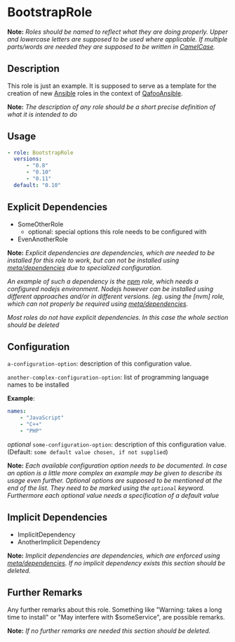 # BootstrapRole

**Note:** *Roles should be named to reflect what they are doing properly. Upper
and lowercase letters are supposed to be used where applicable. If multiple
parts/words are needed they are supposed to be written in
[CamelCase](http://en.wikipedia.org/wiki/CamelCase).*

## Description

This role is just an example. It is supposed to serve as a template for the
creation of new [Ansible]() roles in the context of [QafooAnsible]().

**Note:** *The description of any role should be a short precise definition of what it is
intended to do*

## Usage

```yaml
- role: BootstrapRole
  versions:
      - "0.8"
      - "0.10"
      - "0.11"
  default: "0.10"
```

## Explicit Dependencies

- SomeOtherRole
    - optional: special options this role needs to be configured with
- EvenAnotherRole

**Note:** *Explicit dependencies are dependencies, which are needed to be
installed for this role to work, but can not be installed using
[meta/dependencies]() due to specialized configuration.*

*An example of such a dependency is the [npm]() role, which needs a configured
nodejs environment. Nodejs however can be installed using different approaches
and/or in different versions. (eg. using the [nvm] role, which can not properly
be required using [meta/dependencies]().*

*Most roles do not have explicit dependencies. In this case the whole section
should be deleted*

## Configuration

`a-configuration-option`: description of this configuration value.

`another-complex-configuration-option`: list of programming language names to
be installed

**Example**:
```yaml
names:
    - "JavaScript"
    - "C++"
    - "PHP"
```

*optional* `some-configuration-option`: description of this configuration value. (Default:
`some default value chosen, if not supplied`)


**Note:** *Each available configuration option needs to be documented. In case
an option is a little more complex an example may be given to describe its
usage even further. Optional options are supposed to be mentioned at the end of
the list. They need to be marked using the `optional` keyword. Furthermore each
optional value needs a specification of a default value*

## Implicit Dependencies

- ImplicitDependency
- AnotherImplicit Dependency

**Note:** *Implicit dependencies are dependencies, which are enforced using
[meta/dependencies](). If no implicit dependency exists this section should be
deleted.*

## Further Remarks

Any further remarks about this role. Something like "Warning: takes a long time
to install" or "May interfere with $someService", are possible remarks.

**Note:** *If no further remarks are needed this section should be deleted.*

